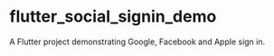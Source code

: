 # flutter_social_signin_demo

A Flutter project demonstrating Google, Facebook and Apple sign in.


    

